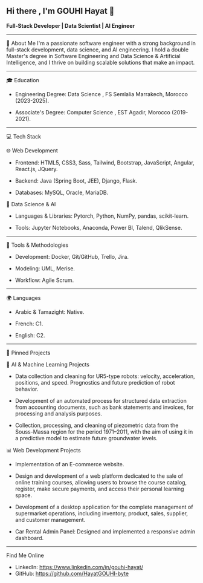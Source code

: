 ## Hi there , I'm GOUHI Hayat 👋

**Full-Stack Developer | Data Scientist | AI Engineer**

---
🌟 About Me
I'm a passionate software engineer with a strong background in full-stack development, data science, and AI engineering. I hold a double Master's degree in Software Engineering and Data Science & Artificial Intelligence, and I thrive on building scalable solutions that make an impact.

---
🎓 Education

- Engineering Degree: Data Science , FS Semlalia Marrakech, Morocco (2023-2025).

- Associate's Degree: Computer Science , EST Agadir, Morocco (2019-2021).

---
💻 Tech Stack

🌐 Web Development
- Frontend: HTML5, CSS3, Sass, Tailwind, Bootstrap, JavaScript, Angular, React.js, JQuery.

- Backend: Java (Spring Boot, JEE), Django, Flask.

- Databases: MySQL, Oracle, MariaDB.

🤖 Data Science & AI

- Languages & Libraries: Pytorch, Python, NumPy, pandas, scikit-learn.

- Tools: Jupyter Notebooks, Anaconda, Power BI, Talend, QlikSense.

---
🔧 Tools & Methodologies

- Development: Docker, Git/GitHub, Trello, Jira.

- Modeling: UML, Merise.

- Workflow: Agile Scrum.

---
🌍 Languages

- Arabic & Tamazight: Native.

- French: C1.

- English: C2.

---
📌 Pinned Projects

🤖 AI & Machine Learning Projects

- Data collection and cleaning for UR5-type robots: velocity, acceleration, positions, and speed. Prognostics and future prediction of robot behavior.

- Development of an automated process for structured data extraction from accounting documents, such as bank statements and invoices, for processing and analysis purposes.

- Collection, processing, and cleaning of piezometric data from the Souss-Massa region for the period 1971–2011, with the aim of using it in a predictive model to estimate future groundwater levels.

📊 Web Development Projects

- Implementation of an E-commerce website.

- Design and development of a web platform dedicated to the sale of online training courses, allowing users to browse the course catalog, register, make secure payments, and access their personal learning space.

- Development of a desktop application for the complete management of supermarket operations, including inventory, product, sales, supplier, and customer management.

- Car Rental Admin Panel: Designed and implemented a responsive admin dashboard.

---
Find Me Online

- LinkedIn: https://www.linkedin.com/in/gouhi-hayat/
- GitHub: https://github.com/HayatGOUHI-byte
